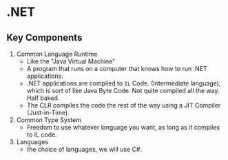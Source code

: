 # .NET

## Key Components

1. Common Language Runtime
    - Like the "Java Virtual Machine"
    - A program that runs on a computer that knows how to run .NET applications.
    - .NET applications are compiled to `IL` Code. (Intermediate language), which is sort of like Java Byte Code. Not quite compiled all the way. Half baked.
    - The CLR compiles the code the rest of the way using a JIT Compiler (Just-in-Time).
2. Common Type System
    - Freedom to use whatever language you want, as long as it compiles to IL code.
3. Languages
    - the choice of languages, we will use C#.



